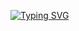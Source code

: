 [![Typing SVG](https://readme-typing-svg.herokuapp.com/?lines=Hello+and+welcome!;I'm+Chris)](https://git.io/typing-svg)

